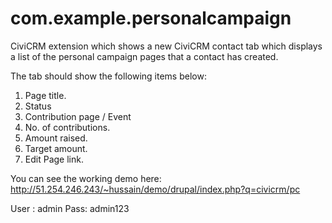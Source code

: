 # com.example.personalcampaign
CiviCRM extension which shows a new CiviCRM contact tab which displays a list of the personal campaign pages that a contact has created.

The tab should show the following items below: 

1. Page title.
2. Status
3. Contribution page / Event
4. No. of contributions.
5. Amount raised.
6. Target amount.
7. Edit Page link.

You can see the working demo here: http://51.254.246.243/~hussain/demo/drupal/index.php?q=civicrm/pc

User : admin
Pass: admin123
